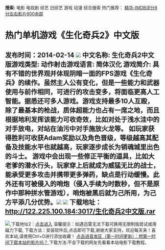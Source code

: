 **搜索:** 电影 电视剧 综艺 旧综艺 游戏 动漫 综合搜索 热门推荐： [精华-IMDB评分8分左右影片600余部](https://www.dytt8.com/html/gndy/jddy/20160320/50510.html)
# 热门单机游戏《生化奇兵2》中文版
发布时间：2014-02-14 
![](http://www.gamekc.com/games/4178.jpg)
中文名称: 生化奇兵2中文版游戏类型: 动作射击游戏语言: 简体汉化
游戏简介: 具有不错的世界观并体现阴暗一面的FPS游戏《生化奇兵》的续作。虽然主人公有变化，但是一些能力和武器使用与前作相同，可进行的攻击变多，将面临更高人工智能。据悉还可多人游戏。游戏支持最多10人互殴，除了最基本的枪战，质体超能力也占有一席之地，而且根据地利发挥该能力可收奇效，比如对处于浅水洼中的对手放电，对站在油污中对手施放火龙等。
如玩家获得胜利可收获Adam奖励以及角色晋级，等级越高其配备及技能水平也就越高，玩家逐步成长为销魂城里出色的斗士。
游戏中会出现一些修正平衡的道具，比如大老爹的潜水行头，玩家穿上后就成为威猛无比的战士，能承受更多攻击并携带更多弹药，缺点是行动缓慢。此外还有可被侵入的哨炮（侵入手续为时数秒，但不是原作中那种拼水管游戏），哨炮被黑后就为己所用，为己方平添几分优势。![](http://www.gamekc.com/games/4178a.jpg)
![](http://www.gamekc.com/games/4178b.jpg)
**下载地址：**
<http://122.225.100.184:3017/生化奇兵2中文版.rar>  
---  
[![](https://cscdn.t1ujc.com/b/11/3148/1261121/640X150.jpg) ](https://www.dytt8.com/html/game/remenyouxi/20140214/44423.html) 下载地址2：[点击进入](https://www.ygdy8.net/ "迅雷电影") 温馨提示：如遇迅雷无法下载可换用无限制版尝试或用磁力下载,  下载方法：安装软件后,点击即可下载,谢谢大家支持，欢迎每天来！喜欢本站,请使用Ctrl+D进行添加收藏！ [点击进首发区（第一时间更新）：想第一时间下载本站的影片吗？ ](https://www.ygdy8.net/)下载方法:不会下载的网友先看看本站电影下载教程。